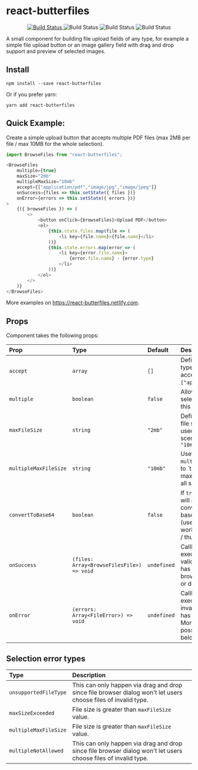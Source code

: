 # react-butterfiles

<p align="center">
  <a href="https://travis-ci.org/doitadrian/react-butterfiles.svg?branch=master">
    <img alt="Build Status" src="https://travis-ci.org/doitadrian/react-butterfiles.svg?branch=master">
  </a>
  
  <img alt="Build Status" src="https://img.shields.io/npm/dw/react-butterfiles.svg">
  <img alt="Build Status" src="https://img.shields.io/badge/code_style-prettier-ff69b4.svg?style=flat-square">  
  <img alt="Build Status" src="https://img.shields.io/npm/types/react-butterfiles.svg">
    
</p>

A small component for building file upload fields of any type, for example a simple file upload button or 
an image gallery field with drag and drop support and preview of selected images. 

## Install
```
npm install --save react-butterfiles
```

Or if you prefer yarn: 
```
yarn add react-butterfiles
```

## Quick Example:
Create a simple upload button that accepts multiple PDF files (max 2MB per file / max 10MB for the whole selection).

```javascript
import BrowseFiles from "react-butterfiles";
```

```javascript
<BrowseFiles
    multiple={true} 
    maxSize="2mb"
    multipleMaxSize="10mb"
    accept={["application/pdf","image/jpg","image/jpeg"]}
    onSuccess={files => this.setState({ files })}
    onError={errors => this.setState({ errors })}
>
    {({ browseFiles }) => (
        <>
            <button onClick={browseFiles}>Upload PDF</button>
            <ol>
                {this.state.files.map(file => (
                    <li key={file.name}>{file.name}</li>
                ))}
                {this.state.errors.map(error => (
                    <li key={error.file.name}>
                        {error.file.name} - {error.type}
                    </li>
                ))}
            </ol>
        </>
    )}
</BrowseFiles>
```

More examples on https://react-butterfiles.netlify.com.

## Props

Component takes the following props:


| Prop                | Type                                    | Default   | Description                                                                                                           |
| :------------------ | :-------------------------------------- | :-------- | :-------------------------------------------------------------------------------------------------------------------- |
| `accept`              | `array`                                   | `[]`        | Defines which file types will be accepted. Example: `["application/pdf"]`.                                            |
| `multiple`            | `boolean`                                 | `false`     | Allow multiple file selection by setting this prop to `true.                                                          |
| `maxFileSize`         | `string`                                  | `"2mb"`     | Defines maximum file size (bytes lib used behind the scenes). Example: `"10mb"`                                       |
| `multipleMaxFileSize` | `string`                                  | `"10mb"`    | Useful only if `multiple` prop is set to `true. Defines maximum file size of all selected files.                      |
| `convertToBase64`     | `boolean`                                 | `false`     | If `true`, selected files will also be converted to baser64 format (useful when working with images / thumbnails).    |
| `onSuccess`           | `(files: Array<BrowseFilesFile>) => void` | `undefined` | Callback that will get executed once a valid file selection has been made (via browse files dialog or drag and drop). |
| `onError`             | `(errors: Array<FileError>) => void`      | `undefined` | Callback that will get executed once an invalid file selection has been made. More info about possible errors below.  |

## Selection error types

| Type                | Description
| :------------------ | :-------------------
| `unsupportedFileType`              | This can only happen via drag and drop since file browser dialog won't let users choose files of invalid type.
| `maxSizeExceeded`            | File size is greater than `maxFileSize` value.
| `multipleMaxFileSize` | File size is greater than `maxFileSize` value.
| `multipleNotAllowed`         | This can only happen via drag and drop since file browser dialog won't let users choose files of invalid type.
